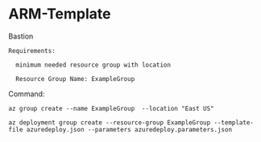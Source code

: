 # ARM-Template

Bastion

    Requirements:

      minimum needed resource group with location

      Resource Group Name: ExampleGroup
  
  
  
Command:

    az group create --name ExampleGroup  --location "East US"

    az deployment group create --resource-group ExampleGroup --template-file azuredeploy.json --parameters azuredeploy.parameters.json
  
